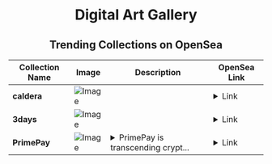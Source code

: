 <div align="center">

# Digital Art Gallery

## Trending Collections on OpenSea

| Collection Name                       | Image                                                                                     | Description                       | OpenSea Link                                                                                          |
|---------------------------------------|-------------------------------------------------------------------------------------------|-----------------------------------|--------------------------------------------------------------------------------------------------------|
| **caldera** | ![Image](https://i.seadn.io/s/raw/files/de058d251f28a168475ece9c5a703c21.png?w=500&auto=format?w=200&auto=format) |  | <details><summary>Link</summary>[caldera](https://opensea.io/collection/caldera-169)</details> |
| **3days** | ![Image](https://i.seadn.io/s/raw/files/47a922908787222d29a4d3557922eb80.jpg?w=500&auto=format?w=200&auto=format) |  | <details><summary>Link</summary>[3days](https://opensea.io/collection/3days-1)</details> |
| **PrimePay** | ![Image](https://i.seadn.io/s/raw/files/9ba9f7d6ea3e0af884a3586e305e578f.jpg?w=500&auto=format?w=200&auto=format) | <details><summary>PrimePay is transcending crypt...</summary>PrimePay is transcending crypto pays</details> | <details><summary>Link</summary>[PrimePay](https://opensea.io/collection/primepay-3)</details> |

</div>